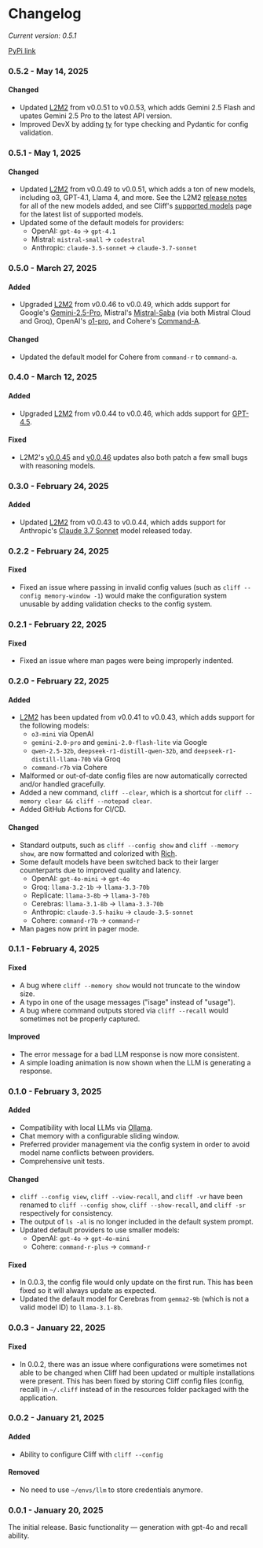 # Changelog

_Current version: 0.5.1_

[PyPi link](https://pypi.org/project/cliff-cli/)

### 0.5.2 - May 14, 2025

#### Changed

- Updated [L2M2](https://github.com/pkelaita/l2m2) from v0.0.51 to v0.0.53, which adds Gemini 2.5 Flash and upates Gemini 2.5 Pro to the latest API version.
- Improved DevX by adding [ty](https://github.com/astral-sh/ty) for type checking and Pydantic for config validation.

### 0.5.1 - May 1, 2025

#### Changed

- Updated [L2M2](https://github.com/pkelaita/l2m2) from v0.0.49 to v0.0.51, which adds a ton of new models, including o3, GPT-4.1, Llama 4, and more. See the L2M2 [release notes](https://github.com/pkelaita/l2m2/releases/tag/v0.0.51) for all of the new models added, and see Cliff's [supported models](https://github.com/pkelaita/cliff/blob/main/docs/supported_models.md) page for the latest list of supported models.
- Updated some of the default models for providers:
  - OpenAI: `gpt-4o` → `gpt-4.1`
  - Mistral: `mistral-small` → `codestral`
  - Anthropic: `claude-3.5-sonnet` → `claude-3.7-sonnet`

### 0.5.0 - March 27, 2025

#### Added

- Upgraded [L2M2](https://github.com/pkelaita/l2m2) from v0.0.46 to v0.0.49, which adds support for Google's [Gemini-2.5-Pro](https://blog.google/technology/google-deepmind/gemini-model-thinking-updates-march-2025/), Mistral's [Mistral-Saba](https://mistral.ai/news/mistral-saba) (via both Mistral Cloud and Groq), OpenAI's [o1-pro](https://platform.openai.com/docs/models/o1-pro), and Cohere's [Command-A](https://cohere.com/blog/command-a).

#### Changed

- Updated the default model for Cohere from `command-r` to `command-a`.

### 0.4.0 - March 12, 2025

#### Added

- Upgraded [L2M2](https://github.com/pkelaita/l2m2) from v0.0.44 to v0.0.46, which adds support for [GPT-4.5](https://openai.com/index/introducing-gpt-4-5/).

#### Fixed

- L2M2's [v0.0.45](https://github.com/pkelaita/l2m2/releases/tag/v0.0.45) and [v0.0.46](https://github.com/pkelaita/l2m2/releases/tag/v0.0.46) updates also both patch a few small bugs with reasoning models.

### 0.3.0 - February 24, 2025

#### Added

- Updated [L2M2](https://github.com/pkelaita/l2m2) from v0.0.43 to v0.0.44, which adds support for Anthropic's [Claude 3.7 Sonnet](https://www.anthropic.com/news/claude-3-7-sonnet) model released today.

### 0.2.2 - February 24, 2025

#### Fixed

- Fixed an issue where passing in invalid config values (such as `cliff --config memory-window -1`) would make the configuration system unusable by adding validation checks to the config system.

### 0.2.1 - February 22, 2025

#### Fixed

- Fixed an issue where man pages were being improperly indented.

### 0.2.0 - February 22, 2025

#### Added

- [L2M2](https://github.com/pkelaita/l2m2) has been updated from v0.0.41 to v0.0.43, which adds support for the following models:
  - `o3-mini` via OpenAI
  - `gemini-2.0-pro` and `gemini-2.0-flash-lite` via Google
  - `qwen-2.5-32b`, `deepseek-r1-distill-qwen-32b`, and `deepseek-r1-distill-llama-70b` via Groq
  - `command-r7b` via Cohere
- Malformed or out-of-date config files are now automatically corrected and/or handled gracefully.
- Added a new command, `cliff --clear`, which is a shortcut for `cliff --memory clear && cliff --notepad clear`.
- Added GitHub Actions for CI/CD.

#### Changed

- Standard outputs, such as `cliff --config show` and `cliff --memory show`, are now formatted and colorized with [Rich](https://github.com/Textualize/rich).
- Some default models have been switched back to their larger counterparts due to improved quality and latency.
  - OpenAI: `gpt-4o-mini` → `gpt-4o`
  - Groq: `llama-3.2-1b` → `llama-3.3-70b`
  - Replicate: `llama-3-8b` → `llama-3-70b`
  - Cerebras: `llama-3.1-8b` → `llama-3.3-70b`
  - Anthropic: `claude-3.5-haiku` → `claude-3.5-sonnet`
  - Cohere: `command-r7b` → `command-r`
- Man pages now print in pager mode.

### 0.1.1 - February 4, 2025

#### Fixed

- A bug where `cliff --memory show` would not truncate to the window size.
- A typo in one of the usage messages ("isage" instead of "usage").
- A bug where command outputs stored via `cliff --recall` would sometimes not be properly captured.

#### Improved

- The error message for a bad LLM response is now more consistent.
- A simple loading animation is now shown when the LLM is generating a response.

### 0.1.0 - February 3, 2025

#### Added

- Compatibility with local LLMs via [Ollama](https://ollama.ai/).
- Chat memory with a configurable sliding window.
- Preferred provider management via the config system in order to avoid model name conflicts between providers.
- Comprehensive unit tests.

#### Changed

- `cliff --config view`, `cliff --view-recall`, and `cliff -vr` have been renamed to `cliff --config show`, `cliff --show-recall`, and `cliff -sr` respectively for consistency.
- The output of `ls -al` is no longer included in the default system prompt.
- Updated default providers to use smaller models:
  - OpenAI: `gpt-4o` → `gpt-4o-mini`
  - Cohere: `command-r-plus` → `command-r`

#### Fixed

- In 0.0.3, the config file would only update on the first run. This has been fixed so it will always update as expected.
- Updated the default model for Cerebras from `gemma2-9b` (which is not a valid model ID) to `llama-3.1-8b`.

### 0.0.3 - January 22, 2025

#### Fixed

- In 0.0.2, there was an issue where configurations were sometimes not able to be changed when Cliff had been updated or multiple installations were present. This has been fixed by storing Cliff config files (config, recall) in `~/.cliff` instead of in the resources folder packaged with the application.

### 0.0.2 - January 21, 2025

#### Added

- Ability to configure Cliff with `cliff --config`

#### Removed

- No need to use `~/envs/llm` to store credentials anymore.

### 0.0.1 - January 20, 2025

The initial release. Basic functionality — generation with gpt-4o and recall ability.
